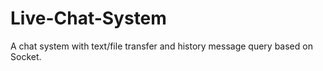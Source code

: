 # Live-Chat-System
A chat system with text/file transfer and history message query based on Socket.
